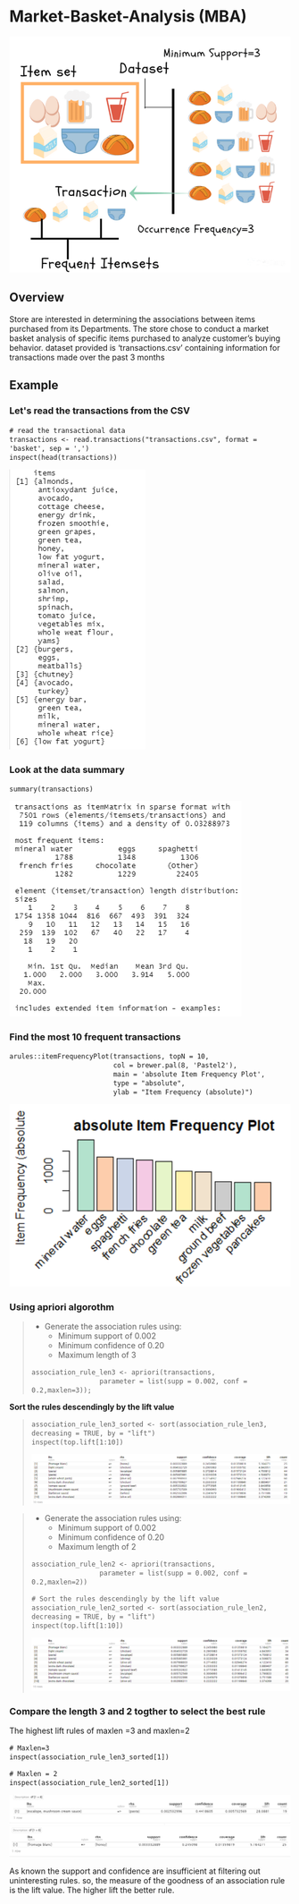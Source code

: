 # Market-Basket-Analysis (MBA)
![Market-Basket-Analysis-Image](Image/Screenshot_8.png)
## Overview
Store are interested in determining the associations between items purchased from its Departments. The store chose to conduct a market basket analysis of specific items purchased to analyze customer’s buying behavior. dataset provided is ‘transactions.csv’ containing information for transactions made over the past 3 months
## Example
### **Let's read the transactions from the CSV**
```{r}
# read the transactional data
transactions <- read.transactions("transactions.csv", format = 'basket', sep = ',')
inspect(head(transactions))
```
![Market-Basket-Analysis-Image](Image/Screenshot_1.png)

### Look at the data summary
```{r}
summary(transactions)
```
![Market-Basket-Analysis-Image](Image/Screenshot_2.png)

### Find the most 10 frequent transactions
```{r}
arules::itemFrequencyPlot(transactions, topN = 10,
                          col = brewer.pal(8, 'Pastel2'),
                          main = 'absolute Item Frequency Plot',
                          type = "absolute",
                          ylab = "Item Frequency (absolute)")
```
![Market-Basket-Analysis-Image](Image/Screenshot_3.png)

### Using apriori algorothm
> - Generate the association rules using:
>   - Minimum support of 0.002
>   - Minimum confidence of 0.20
>   - Maximum length of 3
> ```{r}
> association_rule_len3 <- apriori(transactions,
>                  parameter = list(supp = 0.002, conf = 0.2,maxlen=3));
> ```
**Sort the rules descendingly by the lift value**
> ```{r}
> association_rule_len3_sorted <- sort(association_rule_len3, decreasing = TRUE, by = "lift")
> inspect(top.lift[1:10])
> ```
> ![Market-Basket-Analysis-Image](Image/Screenshot_4.png)

> - Generate the association rules using:
>   - Minimum support of 0.002
>   - Minimum confidence of 0.20
>   - Maximum length of 2
> 
> ```{r}
> association_rule_len2 <- apriori(transactions,
>                  parameter = list(supp = 0.002, conf = 0.2,maxlen=2))
> ```
> ```{r}
> # Sort the rules descendingly by the lift value
> association_rule_len2_sorted <- sort(association_rule_len2, decreasing = TRUE, by = "lift")
> inspect(top.lift[1:10])
> ```
> ![Market-Basket-Analysis-Image](Image/Screenshot_5.png)

### Compare the length 3 and 2 togther to select the best rule
The highest lift rules of maxlen =3 and maxlen=2
```{r}
# Maxlen=3
inspect(association_rule_len3_sorted[1])
```
```{r}
# Maxlen = 2
inspect(association_rule_len2_sorted[1])
```
![Market-Basket-Analysis-Image](Image/Screenshot_6.png)
![Market-Basket-Analysis-Image](Image/Screenshot_7.png)

As known the support and confidence are insufficient at filtering out uninteresting rules. so, the measure of the goodness of an association rule is the lift value. The higher lift the better rule.
